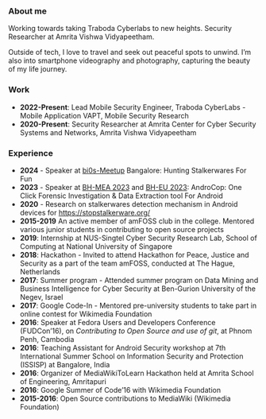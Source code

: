 <!-- ---
title: Home
date: 2022-05-13
menu:
    main:
        title: Home
        name: Home
        weight: 10
date: 2023-06-18T18:41:04+05:30
--- -->

### About me

Working towards taking Traboda Cyberlabs to new heights. Security Researcher at Amrita Vishwa Vidyapeetham.    

Outside of tech, I love to travel and seek out peaceful spots to unwind. I’m also into smartphone videography and photography, capturing the beauty of my life journey.


### Work 

 - **2022-Present**: Lead Mobile Security Engineer, Traboda CyberLabs - Mobile Application VAPT, Mobile Security Research
 - **2020-Present**: Security Researcher at Amrita Center for Cyber Security Systems and Networks, Amrita Vishwa Vidyapeetham 

### Experience
 - **2024** - Speaker at [bi0s-Meetup](https://www.linkedin.com/posts/abhinand-n_cybersecurity-malwareanalysis-activity-7167252770876538880-hppD) Bangalore: Hunting Stalkerwares For Fun
 - **2023** - Speaker at [BH-MEA 2023](https://blackhatmea.com/session/androcop-one-click-forensic-investigation-data-extraction-tool-android) and [BH-EU 2023](https://www.blackhat.com/eu-23/arsenal/schedule/index.html#androcop-one-click-forensic-investigation--data-extraction-tool-35787): AndroCop: One Click Forensic Investigation & Data Extraction tool For Android
 - **2020** - Research on stalkerwares detection mechanism in Android devices for https://stopstalkerware.org/
 - **2015-2019** An active member of amFOSS club in the college. Mentored various junior students in contributing to open source projects
 - **2019**: Internship at NUS-Singtel Cyber Security Research Lab, School of Computing at National University of Singapore 
 - **2018**: Hackathon - Invited to attend Hackathon for Peace, Justice and Security as a part of the team amFOSS, conducted at The Hague, Netherlands
 - **2017**: Summer program - Attended summer program on Data Mining and Business Intelligence for Cyber Security at Ben-Gurion University of the Negev, Israel
 - **2017**: Google Code-In - Mentored pre-university students to take part in online contest for Wikimedia Foundation
 - **2016**: Speaker at Fedora Users and Developers Conference (FUDCon’16), on *Contributing to Open Source and use of git*, at Phnom Penh, Cambodia 
 - **2016**: Teaching Assistant for Android Security workshop at 7th International Summer School on Information Security and Protection (ISSISP) at Bangalore, India
 - **2016**: Organizer of MediaWikiToLearn Hackathon held at Amrita School of Engineering, Amritapuri
 - **2016**: Google Summer of Code’16 with Wikimedia Foundation
 - **2015-2016**: Open Source contributions to MediaWiki (Wikimedia Foundation)
 



